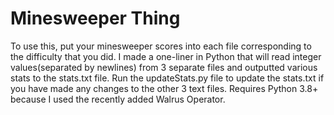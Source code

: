 # Minesweeper Thing
To use this, put your minesweeper scores into each file corresponding to the difficulty that you did. I made a one-liner in Python that will read integer values(separated by newlines) from 3 separate files and outputted various stats to the stats.txt file. Run the updateStats.py file to update the stats.txt if you have made any changes to the other 3 text files. Requires Python 3.8+ because I used the recently added Walrus Operator.

